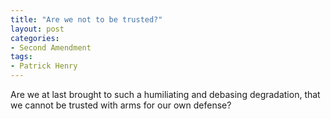 ```yaml
---
title: "Are we not to be trusted?"
layout: post
categories:
- Second Amendment
tags:
- Patrick Henry
---
```


Are we at last brought to such a humiliating and debasing degradation, that we cannot be trusted with arms for our own defense?